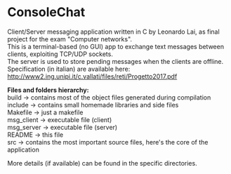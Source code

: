 # ConsoleChat

Client/Server messaging application written in C by Leonardo Lai, as final project for the exam "Computer networks".  
This is a terminal-based (no GUI) app to exchange text messages between clients, exploiting TCP/UDP sockets.  
The server is used to store pending messages when the clients are offline.  
Specification (in italian) are available here: http://www2.ing.unipi.it/c.vallati/files/reti/Progetto2017.pdf

**Files and folders hierarchy:**  
build -> contains most of the object files generated during compilation  
include -> contains small homemade libraries and side files  
Makefile -> just a makefile  
msg_client -> executable file (client)  
msg_server -> executable file (server)  
README -> this file  
src -> contains the most important source files, here's the core of the application  

More details (if available) can be found in the specific directories.
